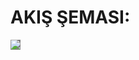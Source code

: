 <body>
  <h1>AKIŞ ŞEMASI:</h1>
  <img src="https://github.com/user-attachments/assets/5b05ceb1-a74b-4883-a33d-b49589c2c46a" style="background-color: gray;">
</body>
